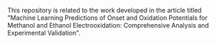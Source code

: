This repository is related to the work developed in the article titled "Machine Learning Predictions of Onset and Oxidation Potentials for Methanol and Ethanol Electrooxidation: Comprehensive Analysis and Experimental Validation". 
